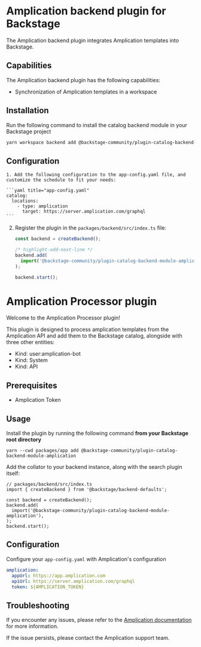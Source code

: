 # Amplication backend plugin for Backstage

The Amplication backend plugin integrates Amplication templates into Backstage.

## Capabilities

The Amplication backend plugin has the following capabilities:

- Synchronization of Amplication templates in a workspace

## Installation

Run the following command to install the catalog backend module in your Backstage project

```bash
yarn workspace backend add @backstage-community/plugin-catalog-backend-module-amplication
```

## Configuration

    1. Add the following configuration to the app-config.yaml file, and customize the schedule to fit your needs:

    ```yaml title="app-config.yaml"
    catalog:
      locations:
        - type: amplication
          target: https://server.amplication.com/graphql
    ```

2. Register the plugin in the `packages/backend/src/index.ts` file:

   ```ts title="packages/backend/src/index.ts"
   const backend = createBackend();

   /* highlight-add-next-line */
   backend.add(
     import('@backstage-community/plugin-catalog-backend-module-amplication'),
   );

   backend.start();
   ```

# Amplication Processor plugin

Welcome to the Amplication Processor plugin!

This plugin is designed to process amplication templates from the Amplication API and add them to the Backstage catalog, alongside with three other entities:

- Kind: user:amplication-bot
- Kind: System
- Kind: API

## Prerequisites

- Amplication Token

## Usage

Install the plugin by running the following command **from your Backstage root directory**

`yarn --cwd packages/app add @backstage-community/plugin-catalog-backend-module-amplication`

Add the collator to your backend instance, along with the search plugin itself:

```tsx
// packages/backend/src/index.ts
import { createBackend } from '@backstage/backend-defaults';

const backend = createBackend();
backend.add(
  import('@backstage-community/plugin-catalog-backend-module-amplication'),
);
backend.start();
```

## Configuration

Configure your `app-config.yaml` with Amplication's configuration

```yaml title="app-config.yaml"
amplication:
  appUrl: https://app.amplication.com
  apiUrl: https://server.amplication.com/graphql
  token: ${AMPLICATION_TOKEN}
```

## Troubleshooting

If you encounter any issues, please refer to the [Amplication documentation](https://docs.amplication.com) for more information.

If the issue persists, please contact the Amplication support team.

